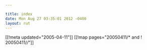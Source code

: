 ```yaml
---

title: index
date: Mon Aug 27 03:35:01 2012 -0400
layout: rut
---
```


[[!meta updated="2005-04-11"]]
[[!map pages="20050411/* and ! 20050411/*/*"]]
